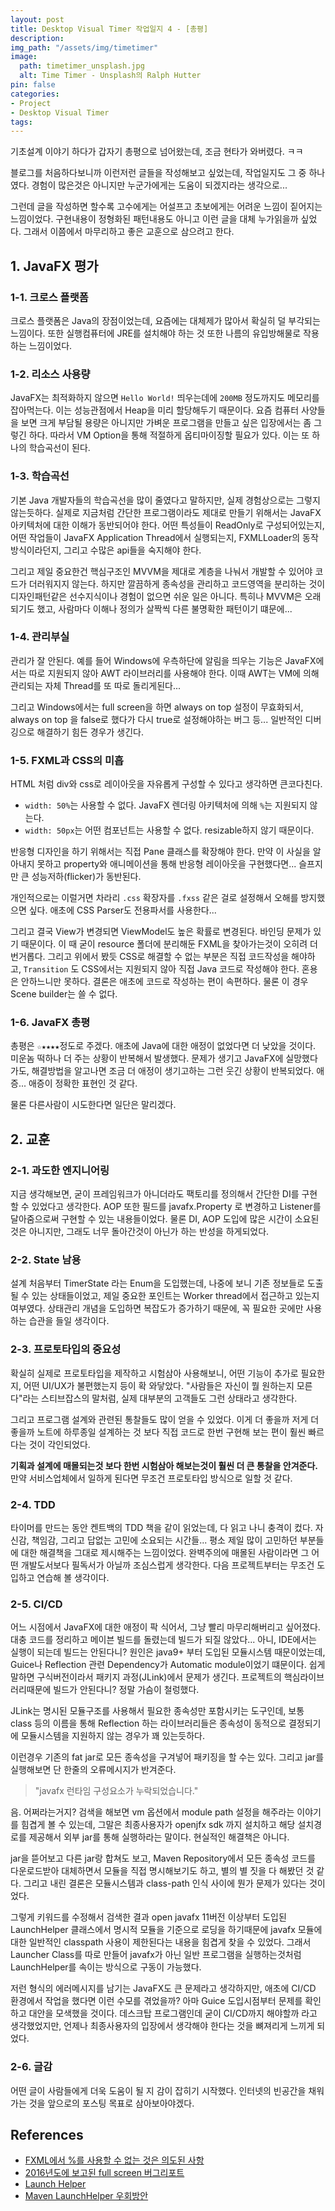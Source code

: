 ```yaml
---
layout: post
title: Desktop Visual Timer 작업일지 4 - [총평]
description:
img_path: "/assets/img/timetimer"
image:
  path: timetimer_unsplash.jpg
  alt: Time Timer - Unsplash의 Ralph Hutter
pin: false
categories:
- Project
- Desktop Visual Timer
tags:
---
```

기초설계 이야기 하다가 갑자기 총평으로 넘어왔는데, 조금 현타가 와버렸다. ㅋㅋ

블로그를 처음하다보니까 이런저런 글들을 작성해보고 싶었는데, 작업일지도 그 중 하나였다. 경험이 많은것은 아니지만 누군가에게는 도움이 되겠지라는 생각으로...

그런데 글을 작성하면 할수록 고수에게는 어설프고 초보에게는 어려운 느낌이 짙어지는 느낌이었다. 구현내용이 정형화된 패턴내용도 아니고 이런 글을 대체 누가읽을까 싶었다.
그래서 이쯤에서 마무리하고 좋은 교훈으로 삼으려고 한다.

## 1. JavaFX 평가

### 1-1. 크로스 플랫폼

크로스 플랫폼은 Java의 장점이었는데, 요즘에는 대체제가 많아서 확실히 덜 부각되는 느낌이다. 또한 실행컴퓨터에 JRE를 설치해야 하는 것 또한 나름의 유입방해물로 작용하는 느낌이었다.

### 1-2. 리소스 사용량

JavaFX는 최적화하지 않으면 `Hello World!` 띄우는데에 `200MB` 정도까지도 메모리를 잡아먹는다. 이는 성능관점에서 Heap을 미리 할당해두기 때문이다. 요즘 컴퓨터 사양들을 보면 크게 부담될 용량은 아니지만 가벼운 프로그램을 만들고 싶은 입장에서는 좀 그렇긴 하다. 따라서 VM Option을 통해 적절하게 옵티마이징할 필요가 있다. 이는 또 하나의 학습곡선이 된다.

### 1-3. 학습곡선

기본 Java 개발자들의 학습곡선을 많이 줄였다고 말하지만, 실제 경험상으로는 그렇지 않는듯하다. 실제로 지금처럼 간단한 프로그램이라도 제대로 만들기 위해서는 JavaFX 아키텍처에 대한 이해가 동반되어야 한다. 어떤 특성들이 ReadOnly로 구성되어있는지, 어떤 작업들이 JavaFX Application Thread에서 실행되는지, FXMLLoader의 동작방식이라던지, 그리고 수많은 api들을 숙지해야 한다.

그리고 제일 중요한건 핵심구조인 MVVM을 제대로 계층을 나눠서 개발할 수 있어야 코드가 더러워지지 않는다. 하지만 깔끔하게 종속성을 관리하고 코드영역을 분리하는 것이 디자인패턴같은 선수지식이나 경험이 없으면 쉬운 일은 아니다. 특히나 MVVM은 오래되기도 했고, 사람마다 이해나 정의가 살짝씩 다른 불명확한 패턴이기 떄문에...

### 1-4. 관리부실

관리가 잘 안된다. 예를 들어 Windows에 우측하단에 알림을 띄우는 기능은 JavaFX에서는 따로 지원되지 않아 AWT 라이브러리를 사용해야 한다. 이때 AWT는 VM에 의해 관리되는 자체 Thread를 또 따로 돌리게된다...

그리고 Windows에서는 full screen을 하면 always on top 설정이 무효화되서, always on top 을 false로 했다가 다시 true로 설정해야하는 버그 등... 일반적인 디버깅으로 해결하기 힘든 경우가 생긴다.

### 1-5. FXML과 CSS의 미흡

HTML 처럼 div와 css로 레이아웃을 자유롭게 구성할 수 있다고 생각하면 큰코다친다.

- `width: 50%`는 사용할 수 없다. JavaFX 렌더링 아키텍처에 의해 `%`는 지원되지 않는다.
- `width: 50px`는 어떤 컴포넌트는 사용할 수 없다. resizable하지 않기 때문이다.

반응형 디자인을 하기 위해서는 직접 Pane 클래스를 확장해야 한다. 만약 이 사실을 알아내지 못하고 property와 애니메이션을 통해 반응형 레이아웃을 구현했다면... 슬프지만 큰 성능저하(flicker)가 동반된다.

개인적으로는 이럴거면 차라리 `.css` 확장자를 `.fxss` 같은 걸로 설정해서 오해를 방지했으면 싶다. 애초에 CSS Parser도 전용파서를 사용한다...

그리고 결국 View가 변경되면 ViewModel도 높은 확률로 변경된다. 바인딩 문제가 있기 때문이다. 이 때 굳이 resource 폴더에 분리해둔 FXML을 찾아가는것이 오히려 더 번거롭다. 그리고 위에서 봤듯 CSS로 해결할 수 없는 부분은 직접 코드작성을 해야하고, `Transition` 도 CSS에서는 지원되지 않아 직접 Java 코드로 작성해야 한다. 혼용은 안하느니만 못하다. 결론은 애초에 코드로 작성하는 편이 속편하다. 물론 이 경우 Scene builder는 쓸 수 없다.

### 1-6. JavaFX 총평

총평은 `☆★★★★`정도로 주겠다. 애초에 Java에 대한 애정이 없었다면 더 낮았을 것이다. 미운놈 떡하나 더 주는 상황이 반복해서 발생했다. 문제가 생기고 JavaFX에 실망했다가도, 해결방법을 알고나면 조금 더 애정이 생기고하는 그런 웃긴 상황이 반복되었다. 애증... 애증이 정확한 표현인 것 같다.

물론 다른사람이 시도한다면 일단은 말리겠다.

## 2. 교훈

### 2-1. 과도한 엔지니어링

지금 생각해보면, 굳이 프레임워크가 아니더라도 팩토리를 정의해서 간단한 DI를 구현할 수 있었다고 생각한다. AOP 또한 필드를 javafx.Property 로 변경하고 Listener를 달아줌으로써 구현할 수 있는 내용들이었다. 물론 DI, AOP 도입에 많은 시간이 소요된 것은 아니지만, 그래도 너무 돌아간것이 아닌가 하는 반성을 하게되었다.

### 2-2. State 남용

설계 처음부터 TimerState 라는 Enum을 도입했는데, 나중에 보니 기존 정보들로 도출될 수 있는 상태들이었고, 제일 중요한 포인트는 Worker thread에서 접근하고 있는지 여부였다. 상태관리 개념을 도입하면 복잡도가 증가하기 때문에, 꼭 필요한 곳에만 사용하는 습관을 들일 생각이다.

### 2-3. 프로토타입의 중요성

확실히 실제로 프로토타입을 제작하고 시험삼아 사용해보니, 어떤 기능이 추가로 필요한지, 어떤 UI/UX가 불편했는지 등이 확 와닿았다. "사람들은 자신이 뭘 원하는지 모른다"라는 스티브잡스의 말처럼, 실제 대부분의 고객들도 그런 상태라고 생각한다.

그리고 프로그램 설계와 관련된 통찰들도 많이 얻을 수 있었다. 이게 더 좋을까 저게 더 좋을까 노트에 하루종일 설계하는 것 보다 직접 코드로 한번 구현해 보는 편이 훨씬 빠르다는 것이 각인되었다.

**기획과 설계에 매몰되는것 보다 한번 시험삼아 해보는것이 훨씬 더 큰 통찰을 안겨준다.** 만약 서비스업체에서 일하게 된다면 무조건 프로토타입 방식으로 일할 것 같다.

### 2-4. TDD

타이머를 만드는 동안 켄트백의 TDD 책을 같이 읽었는데, 다 읽고 나니 충격이 컸다. 자신감, 책임감, 그리고 답없는 고민에 소요되는 시간들... 평소 제일 많이 고민하던 부분들에 대한 해결책을 그대로 제시해주는 느낌이었다. 완벽주의에 매몰된 사람이라면 그 어떤 개발도서보다 필독서가 아닐까 조심스럽게 생각한다. 다음 프로젝트부터는 무조건 도입하고 연습해 볼 생각이다.

### 2-5. CI/CD

어느 시점에서 JavaFX에 대한 애정이 팍 식어서, 그냥 빨리 마무리해버리고 싶어졌다. 대충 코드를 정리하고 메이븐 빌드를 돌렸는데 빌드가 되질 않았다... 아니, IDE에서는 실행이 되는데 빌드는 안된다니? 원인은 java9+ 부터 도입된 모듈시스템 때문이었는데, Guice나 Reflection 관련 Dependency가 Automatic module이었기 떄문이다. 쉽게말하면 구식버전이라서 패키지 과정(JLink)에서 문제가 생긴다. 프로젝트의 핵심라이브러리때문에 빌드가 안된다니? 정말 가슴이 철렁했다.

JLink는 명시된 모듈구조를 사용해서 필요한 종속성만 포함시키는 도구인데, 보통 class 등의 이름을 통해 Reflection 하는 라이브러리들은 종속성이 동적으로 결정되기에 모듈시스템을 지원하지 않는 경우가 꽤 있는듯하다.

이런경우 기존의 fat jar로 모든 종속성을 구겨넣어 패키징을 할 수는 있다. 그리고 jar를 실행해보면 단 한줄의 오류메시지가 반겨준다.

> "javafx 런타임 구성요소가 누락되었습니다."

음. 어쩌라는거지? 검색을 해보면 vm 옵션에서 module path 설정을 해주라는 이야기를 힘겹게 볼 수 있는데, 그말은 최종사용자가 openjfx sdk 까지 설치하고 해당 설치경로를 제공해서 외부 jar를 통해 실행하라는 말이다. 현실적인 해결책은 아니다.

jar을 뜯어보고 다른 jar랑 합쳐도 보고, Maven Repository에서 모든 종속성 코드를 다운로드받아 대체하면서 모듈을 직접 명시해보기도 하고, 별의 별 짓을 다 해봤던 것 같다. 그리고 내린 결론은 모듈시스템과 class-path 인식 사이에 뭔가 문제가 있다는 것이었다.

그렇게 키워드를 수정해서 검색한 결과 open javafx 11버전 이상부터 도입된 LaunchHelper 클래스에서 명시적 모듈을 기준으로 로딩을 하기때문에 javafx 모듈에 대한 일반적인 classpath 사용이 제한된다는 내용을 힘겹게 찾을 수 있었다. 그래서 Launcher Class를 따로 만들어 javafx가 아닌 일반 프로그램을 실행하는것처럼 LaunchHelper를 속이는 방식으로 구동이 가능했다.

저런 형식의 에러메시지를 남기는 JavaFX도 큰 문제라고 생각하지만, 애초에 CI/CD 환경에서 작업을 했다면 이런 수모를 겪었을까? 아마 Guice 도입시점부터 문제를 확인하고 대안을 모색했을 것이다. 데스크탑 프로그램인데 굳이 CI/CD까지 해야할까 라고 생각했었지만, 언제나 최종사용자의 입장에서 생각해야 한다는 것을 뼈져리게 느끼게 되었다.

### 2-6. 글감

어떤 글이 사람들에게 더욱 도움이 될 지 감이 잡히기 시작했다. 인터넷의 빈공간을 채워가는 것을 앞으로의 포스팅 목표로 삼아보아야겠다.

## References

- [FXML에서 %를 사용할 수 없는 것은 의도된 사항](https://bugs.openjdk.org/browse/JDK-8091980)
- [2016년도에 보고된 full screen 버그리포트](https://bugs.openjdk.org/browse/JDK-8164210)
- [Launch Helper](https://mail.openjdk.org/pipermail/openjfx-dev/2018-June/021977.html)
- [Maven LaunchHelper 우회방안](https://nikhiladigaz.medium.com/deploying-non-modular-javafx-applications-using-maven-and-launch4j-fb95b8ab0739)
